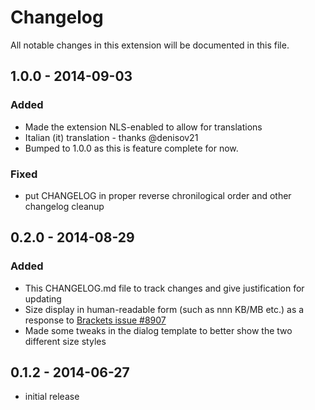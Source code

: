 # Changelog
All notable changes in this extension will be documented in this file.

## 1.0.0 - 2014-09-03

### Added
- Made the extension NLS-enabled to allow for translations
- Italian (it) translation - thanks @denisov21
- Bumped to 1.0.0 as this is feature complete for now.

### Fixed
- put CHANGELOG in proper reverse chronilogical order and other changelog cleanup

## 0.2.0 - 2014-08-29

### Added
- This CHANGELOG.md file to track changes and give justification for updating
- Size display in human-readable form (such as nnn KB/MB etc.) as a response to [Brackets issue #8907](https://github.com/adobe/brackets/issues/8907)
- Made some tweaks in the dialog template to better show the two different size styles

## 0.1.2 - 2014-06-27
- initial release

